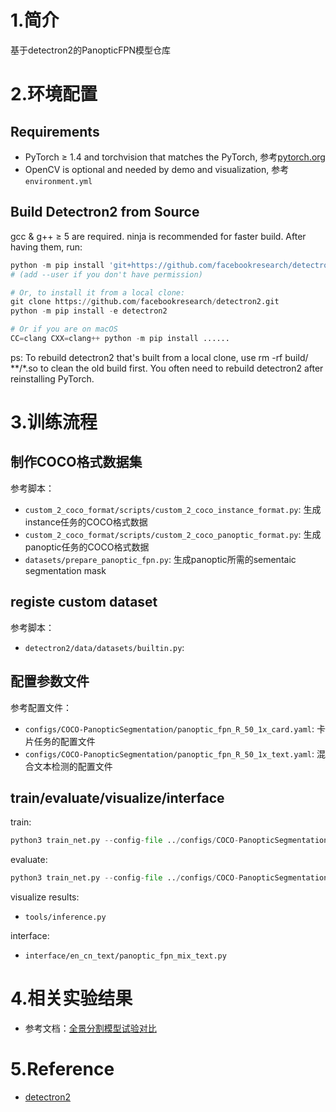 # 1.简介
基于detectron2的PanopticFPN模型仓库

# 2.环境配置
## Requirements
- PyTorch ≥ 1.4 and torchvision that matches the PyTorch, 参考[pytorch.org](https://pytorch.org/)
- OpenCV is optional and needed by demo and visualization, 参考`environment.yml`

## Build Detectron2 from Source
gcc & g++ ≥ 5 are required. ninja is recommended for faster build. After having them, run:

```Python
python -m pip install 'git+https://github.com/facebookresearch/detectron2.git'
# (add --user if you don't have permission)

# Or, to install it from a local clone:
git clone https://github.com/facebookresearch/detectron2.git
python -m pip install -e detectron2

# Or if you are on macOS
CC=clang CXX=clang++ python -m pip install ......
```
ps: To rebuild detectron2 that's built from a local clone, use rm -rf build/ **/*.so to clean the old build first. You often need to rebuild detectron2 after reinstalling PyTorch.

# 3.训练流程
## 制作COCO格式数据集
参考脚本：
- `custom_2_coco_format/scripts/custom_2_coco_instance_format.py`: 生成instance任务的COCO格式数据
- `custom_2_coco_format/scripts/custom_2_coco_panoptic_format.py`: 生成panoptic任务的COCO格式数据
- `datasets/prepare_panoptic_fpn.py`: 生成panoptic所需的sementaic segmentation mask

## registe custom dataset
参考脚本：
- `detectron2/data/datasets/builtin.py`:

## 配置参数文件
参考配置文件：
- `configs/COCO-PanopticSegmentation/panoptic_fpn_R_50_1x_card.yaml`: 卡片任务的配置文件
- `configs/COCO-PanopticSegmentation/panoptic_fpn_R_50_1x_text.yaml`: 混合文本检测的配置文件

## train/evaluate/visualize/interface
train:
```Python
python3 train_net.py --config-file ../configs/COCO-PanopticSegmentation/panoptic_fpn_R_50_1x_text.yaml --num-gpus 1
```

evaluate:
```Python
python3 train_net.py --config-file ../configs/COCO-PanopticSegmentation/panoptic_fpn_R_50_1x_text.yaml --eval-only MODEL.WEIGHTS /media/dell/6e8a7942-5a27-4e56-bffe-1af5a12aabb4/data/train_results/panoptic_seg/detectron2/text_20200724/model_final.pth OUTPUT_DIR /media/dell/6e8a7942-5a27-4e56-bffe-1af5a12aabb4/data/train_results/panoptic_seg/detectron2/text_20200724/eval
```

visualize results:
- `tools/inference.py`

interface:
- `interface/en_cn_text/panoptic_fpn_mix_text.py`

# 4.相关实验结果
- 参考文档：[全景分割模型试验对比](https://gostudyai.feishu.cn/docs/doccnHLX4JpFGYaHVedF10Ayl9p#)

# 5.Reference
- [detectron2](https://github.com/facebookresearch/detectron2)
